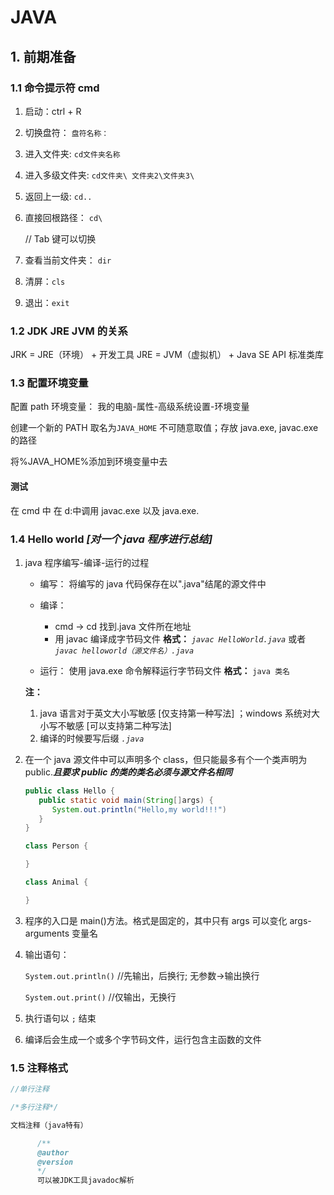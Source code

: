 # JAVA

## 1. 前期准备

### 1.1 命令提示符 cmd

1. 启动：ctrl + R
2. 切换盘符： `盘符名称：`
3. 进入文件夹: `cd文件夹名称`
4. 进入多级文件夹: `cd文件夹\ 文件夹2\文件夹3\`
5. 返回上一级: `cd..`
6. 直接回根路径： `cd\`

   // Tab 键可以切换

7. 查看当前文件夹： `dir`
8. 清屏：`cls`
9. 退出：`exit`

### 1.2 JDK JRE JVM 的关系

JRK = JRE（环境） + 开发工具
JRE = JVM（虚拟机） + Java SE API 标准类库

### 1.3 配置环境变量

配置 path 环境变量： 我的电脑-属性-高级系统设置-环境变量

创建一个新的 PATH 取名为`JAVA_HOME` 不可随意取值；存放 java.exe, javac.exe 的路径

将%JAVA_HOME%添加到环境变量中去

#### **测试**

在 cmd 中 在 d:中调用 javac.exe 以及 java.exe.

### 1.4 Hello world _[对一个 java 程序进行总结]_

1. java 程序编写-编译-运行的过程

   - 编写： 将编写的 java 代码保存在以".java"结尾的源文件中
   - 编译：
 
     - cmd -> cd 找到.java 文件所在地址
     - 用 javac 编译成字节码文件 **格式：** _`javac HelloWorld.java`_ 或者 _`javac helloworld（源文件名）.java`_

   - 运行： 使用 java.exe 命令解释运行字节码文件 **格式：** `java 类名`

   **注：**

   1. java 语言对于英文大小写敏感 [仅支持第一种写法] ；windows 系统对大小写不敏感 [可以支持第二种写法]
   2. 编译的时候要写后缀 _`.java`_

2. 在一个 java 源文件中可以声明多个 class，但只能最多有个一个类声明为 public.**_且要求 public 的类的类名必须与源文件名相同_**

   ```java
   public class Hello {
      public static void main(String[]args) {
         System.out.println("Hello,my world!!!")
      }
   }

   class Person {

   }

   class Animal {

   }
   ```

3. 程序的入口是 main()方法。格式是固定的，其中只有 args 可以变化 args-arguments 变量名

4. 输出语句：

   `System.out.println()` //先输出，后换行; 无参数->输出换行

   `System.out.print()` //仅输出，无换行

5. 执行语句以 `;` 结束

6. 编译后会生成一个或多个字节码文件，运行包含主函数的文件

### 1.5 注释格式

```java
//单行注释

/*多行注释*/

文档注释（java特有）

      /**
      @author
      @version
      */
      可以被JDK工具javadoc解析
```
